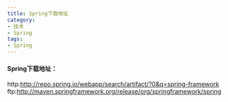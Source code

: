 ```yaml
---
title: Spring下载地址
category:
- 技术
- Spring
tags:
- Spring
---
```


#### Spring下载地址：
http:<http://repo.spring.io/webapp/search/artifact/?0&q=spring-framework>  
ftp:<http://maven.springframework.org/release/org/springframework/spring>  
